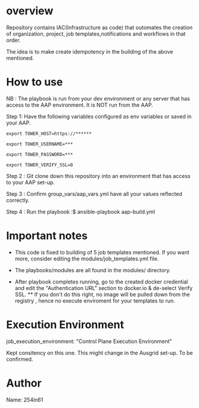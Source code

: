 overview
========

Repository contains IAC(Infrastructure as code) that outomates the creation of organization, project, job templates,notifications and workflows in that order.

The idea is to make create idempotency in the building of the above mentioned.


How to use
==========

NB : The playbook is run from your dev environment or any server that has access to the AAP environment. It is NOT
     run from the AAP.

Step 1: Have the following variables configured as env variables or saved in your AAP.

    export TOWER_HOST=https://******

    export TOWER_USERNAME=***
    
    export TOWER_PASSWORD=***
    
    export TOWER_VERIFY_SSL=0

Step 2 : Git clone down this repository into an environment that has access to your AAP set-up.

Step 3 : Confirm group_vars/aap_vars.yml have all your values reflected correctly.

Step 4 : Run the playbook :$ ansible-playbook aap-build.yml


Important notes
===============
- This code is fixed to building of 5 job templates mentioned. If you want more, consider editing the modules/job_templates.yml file.

- The playbooks/modules are all found in the modules/ directory.

- After playbook completes running, go to the created docker credential and edit the "Authentication URL" section to docker.io & de-select Verify SSL.
  ** If you don't do this right, no image will be pulled down from the registry , hence no execute enviroment for your templates to run.



Execution Environment
===================== 
job_execution_environment: "Control Plane Execution Environment" 

Kept consitency on this one. This might change in the Ausgrid set-up. To be confirmed.


Author
======
Name: 254in61


